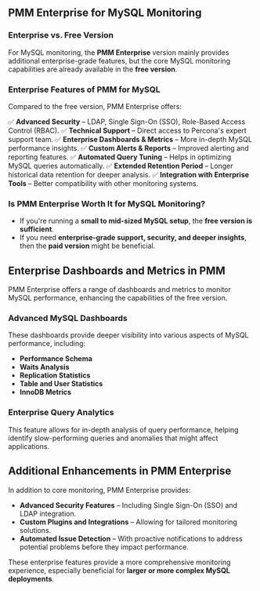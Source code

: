 ## PMM Enterprise for MySQL Monitoring

### Enterprise vs. Free Version
For MySQL monitoring, the **PMM Enterprise** version mainly provides additional enterprise-grade features, but the core MySQL monitoring capabilities are already available in the **free version**.

### Enterprise Features of PMM for MySQL
Compared to the free version, PMM Enterprise offers:

✅ **Advanced Security** – LDAP, Single Sign-On (SSO), Role-Based Access Control (RBAC).
✅ **Technical Support** – Direct access to Percona's expert support team.
✅ **Enterprise Dashboards & Metrics** – More in-depth MySQL performance insights.
✅ **Custom Alerts & Reports** – Improved alerting and reporting features.
✅ **Automated Query Tuning** – Helps in optimizing MySQL queries automatically.
✅ **Extended Retention Period** – Longer historical data retention for deeper analysis.
✅ **Integration with Enterprise Tools** – Better compatibility with other monitoring systems.

### Is PMM Enterprise Worth It for MySQL Monitoring?
- If you're running a **small to mid-sized MySQL setup**, the **free version is sufficient**.
- If you need **enterprise-grade support, security, and deeper insights**, then the **paid version** might be beneficial.

## Enterprise Dashboards and Metrics in PMM
PMM Enterprise offers a range of dashboards and metrics to monitor MySQL performance, enhancing the capabilities of the free version.

### Advanced MySQL Dashboards
These dashboards provide deeper visibility into various aspects of MySQL performance, including:
- **Performance Schema**
- **Waits Analysis**
- **Replication Statistics**
- **Table and User Statistics**
- **InnoDB Metrics**

### Enterprise Query Analytics
This feature allows for in-depth analysis of query performance, helping identify slow-performing queries and anomalies that might affect applications.

## Additional Enhancements in PMM Enterprise
In addition to core monitoring, PMM Enterprise provides:

- **Advanced Security Features** – Including Single Sign-On (SSO) and LDAP integration.
- **Custom Plugins and Integrations** – Allowing for tailored monitoring solutions.
- **Automated Issue Detection** – With proactive notifications to address potential problems before they impact performance.

These enterprise features provide a more comprehensive monitoring experience, especially beneficial for **larger or more complex MySQL deployments**.